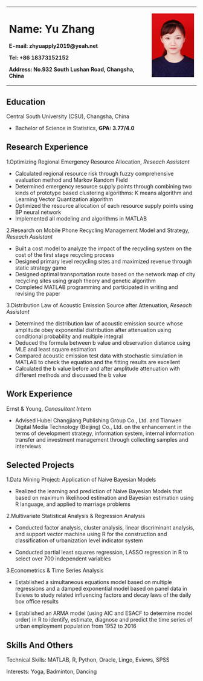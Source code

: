 <table border="0">
  <tr>
    <td width="75%">
      <h1>Name: Yu Zhang</h1>
      <p><b>E-mail: zhyuapply2019@yeah.net</b></p>
      <p><b>Tel: +86 18373152152</b></p>
      <p><b>Address: No.932 South Lushan Road, Changsha, China</b></p>
    </td>
    <td width="25%">
      <img src='/yuzhang.JPG' width='100%'>
    </td>
  </tr>
</table>

## Education

Central South University (CSU), Changsha, China

- Bachelor of Science in Statistics, **GPA: 3.77/4.0**

## Research Experience

1.Optimizing Regional Emergency Resource Allocation, *Reseach Assistant*

- Calculated regional resource risk through fuzzy comprehensive evaluation method and Markov Random Field
- Determined emergency resource supply points through combining two kinds of prototype based clustering algorithms: K means algorithm and Learning Vector Quantization algorithm
- Optimized the resource allocation of each resource supply points using BP neural network
- Implemented all modeling and algorithms in MATLAB

2.Research on Mobile Phone Recycling Management Model and Strategy, *Reseach Assistant*

- Built a cost model to analyze the impact of the recycling system on the cost of the first stage recycling process
- Designed primary level recycling sites and maximized revenue through static strategy game
- Designed optimal transportation route based on the network map of city recycling sites using graph theory and genetic algorithm
- Completed MATLAB programming and participated in writing and revising the paper

3.Distribution Law of Acoustic Emission Source after Attenuation, *Reseach Assistant*

- Determined the distribution law of acoustic emission source whose amplitude obey exponential distribution after attenuation using conditional probability and multiple integral
- Deduced the formula between b value and observation distance using MLE and least square estimation
- Compared acoustic emission test data with stochastic simulation in MATLAB to check the equation and the fitting results are excellent
- Calculated the b value before and after amplitude attenuation with different methods and discussed the b value

## Work Experience

Ernst & Young, *Conasultant Intern*

- Advised Hubei Changjiang Publishing Group Co., Ltd. and Tianwen Digital Media Technology (Beijing) Co., Ltd. on the enhancement in the terms of development strategy, information system, internal information transfer and investment management through collecting samples and interviews

## Selected Projects

1.Data Mining Project: Application of Naive Bayesian Models

- Realized the learning and prediction of Naive Bayesian Models that based on maximum likelihood estimation and Bayesian estimation using R language, and applied to marriage problems

2.Multivariate Statistical Analysis & Regression Analysis

- Conducted factor analysis, cluster analysis, linear discriminant analysis, and support vector machine using R for the construction and classification of urbanization level indicator system

- Conducted partial least squares regression, LASSO regression in R to select over 700 independent variables

3.Econometrics & Time Series Analysis

- Established a simultaneous equations model based on multiple regressions and a damped exponential model based on panel data in Eviews to study related influencing factors and decay laws of the daily box office results

- Established an ARMA model (using AIC and ESACF to determine model order) in R to identify, estimate, diagnose and predict the time series of urban employment population from 1952 to 2016

## Skills And Others

Technical Skills: MATLAB, R, Python, Oracle, Lingo, Eviews, SPSS

Interests: Yoga, Badminton, Dancing
